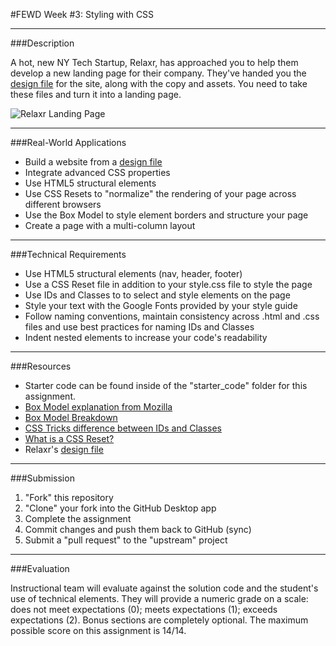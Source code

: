 #FEWD Week #3: Styling with CSS

---

###Description 

A hot, new NY Tech Startup, Relaxr, has approached you to help them develop a new landing page for their company. They've handed you the [design file](design_file) for the site, along with the copy and assets. You need to take these files and turn it into a landing page.

![Relaxr Landing Page](images/relaxr_landing.jpg)

---

###Real-World Applications

- Build a website from a [design file](design_file)
- Integrate advanced CSS properties
- Use HTML5 structural elements
- Use CSS Resets to "normalize" the rendering of your page across different browsers
- Use the Box Model to style element borders and structure your page
- Create a page with a multi-column layout 

---

###Technical Requirements 

- Use HTML5 structural elements (nav, header, footer)
- Use a CSS Reset file in addition to your style.css file to style the page
- Use IDs and Classes to to select and style elements on the page
- Style your text with the Google Fonts provided by your style guide
- Follow naming conventions, maintain consistency across .html and .css files and use best practices for naming IDs and Classes
- Indent nested elements to increase your code's readability


---

###Resources

- Starter code can be found inside of the "starter_code" folder for this assignment. 
- [Box Model explanation from Mozilla](https://developer.mozilla.org/en-US/docs/Web/CSS/box_model)
- [Box Model Breakdown](http://learn.shayhowe.com/html-css/opening-the-box-model/)
- [CSS Tricks difference between IDs and Classes](https://css-tricks.com/the-difference-between-id-and-class/)
- [What is a CSS Reset?](http://www.cssreset.com/what-is-a-css-reset/)
- Relaxr's [design file](design_file)

---

###Submission

1. "Fork" this repository
2. "Clone" your fork into the GitHub Desktop app
3. Complete the assignment
4. Commit changes and push them back to GitHub (sync)
5. Submit a "pull request" to the "upstream" project

---

###Evaluation

Instructional team will evaluate against the solution code and the student's use of technical elements. They will provide a numeric grade on a scale: does not meet expectations (0); meets expectations (1); exceeds expectations (2). Bonus sections are completely optional. The maximum possible score on this assignment is 14/14. 

